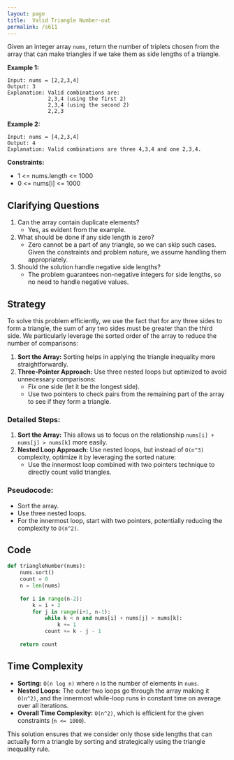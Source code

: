 ```yaml
---
layout: page
title:  Valid Triangle Number-out
permalink: /s611
---
```

Given an integer array `nums`, return the number of triplets chosen from the array that can make triangles if we take them as side lengths of a triangle.

**Example 1:**
```
Input: nums = [2,2,3,4]
Output: 3
Explanation: Valid combinations are:
             2,3,4 (using the first 2)
             2,3,4 (using the second 2)
             2,2,3
```

**Example 2:**
```
Input: nums = [4,2,3,4]
Output: 4
Explanation: Valid combinations are three 4,3,4 and one 2,3,4.
```

**Constraints:**
- 1 <= nums.length <= 1000
- 0 <= nums[i] <= 1000

## Clarifying Questions
1. Can the array contain duplicate elements?
   - Yes, as evident from the example.
2. What should be done if any side length is zero?
   - Zero cannot be a part of any triangle, so we can skip such cases. Given the constraints and problem nature, we assume handling them appropriately.
3. Should the solution handle negative side lengths?
   - The problem guarantees non-negative integers for side lengths, so no need to handle negative values.

## Strategy
To solve this problem efficiently, we use the fact that for any three sides to form a triangle, the sum of any two sides must be greater than the third side. We particularly leverage the sorted order of the array to reduce the number of comparisons:

1. **Sort the Array:** Sorting helps in applying the triangle inequality more straightforwardly.
2. **Three-Pointer Approach:** Use three nested loops but optimized to avoid unnecessary comparisons:
   - Fix one side (let it be the longest side).
   - Use two pointers to check pairs from the remaining part of the array to see if they form a triangle.
   
### Detailed Steps:
1. **Sort the Array:** This allows us to focus on the relationship `nums[i] + nums[j] > nums[k]` more easily.
2. **Nested Loop Approach:** Use nested loops, but instead of `O(n^3)` complexity, optimize it by leveraging the sorted nature:
   - Use the innermost loop combined with two pointers technique to directly count valid triangles.

### Pseudocode:
- Sort the array.
- Use three nested loops.
- For the innermost loop, start with two pointers, potentially reducing the complexity to `O(n^2)`.

## Code
```python
def triangleNumber(nums):
    nums.sort()
    count = 0
    n = len(nums)
    
    for i in range(n-2):
        k = i + 2
        for j in range(i+1, n-1):
            while k < n and nums[i] + nums[j] > nums[k]:
                k += 1
            count += k - j - 1
    
    return count
```

## Time Complexity
- **Sorting:** `O(n log n)` where `n` is the number of elements in `nums`.
- **Nested Loops:** The outer two loops go through the array making it `O(n^2)`, and the innermost while-loop runs in constant time on average over all iterations.
- **Overall Time Complexity:** `O(n^2)`, which is efficient for the given constraints (`n <= 1000`).

This solution ensures that we consider only those side lengths that can actually form a triangle by sorting and strategically using the triangle inequality rule.